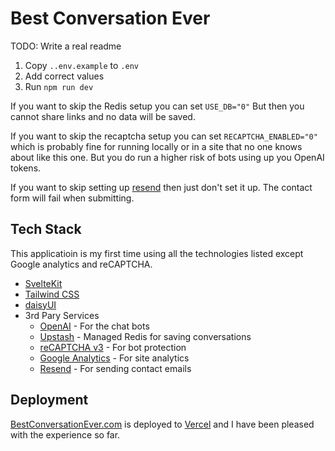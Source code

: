 # Best Conversation Ever

TODO: Write a real readme

1. Copy `..env.example` to `.env`
2. Add correct values
3. Run `npm run dev`

If you want to skip the Redis setup you can set `USE_DB="0"` But then you cannot share links 
and no data will be saved.

If you want to skip the recaptcha setup you can set `RECAPTCHA_ENABLED="0"` which is probably 
fine for running locally or in a site that no one knows about like this one. But you do run 
a higher risk of bots using up you OpenAI tokens.

If you want to skip setting up [resend](https://resend.com/) then just don't set it up. The 
contact form will fail when submitting.

## Tech Stack
This applicatioin is my first time using all the technologies listed except Google analytics and reCAPTCHA.

* [SvelteKit](https://kit.svelte.dev/)
* [Tailwind CSS](https://tailwindcss.com/)
* [daisyUI](https://daisyui.com/)
* 3rd Pary Services
    * [OpenAI](https://platform.openai.com/docs/api-reference) - For the chat bots
    * [Upstash](https://upstash.com/) - Managed Redis for saving conversations
    * [reCAPTCHA v3](https://www.google.com/recaptcha/about/) - For bot protection
    * [Google Analytics](https://marketingplatform.google.com/about/analytics/) - For site analytics
    * [Resend](https://resend.com/) - For sending contact emails

## Deployment
[BestConversationEver.com](https://bestconversationever.com/) is deployed to [Vercel](https://vercel.com/) and I have been pleased with the experience so far.